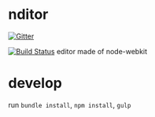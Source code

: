 nditor
======

[![Gitter](https://badges.gitter.im/Join%20Chat.svg)](https://gitter.im/n-kats/nditor?utm_source=badge&utm_medium=badge&utm_campaign=pr-badge&utm_content=badge)

[![Build Status](https://travis-ci.org/n-kats/nditor.svg?branch=master)](https://travis-ci.org/n-kats/nditor)
editor made of node-webkit

develop
======

run `bundle install`, `npm install`, `gulp`
